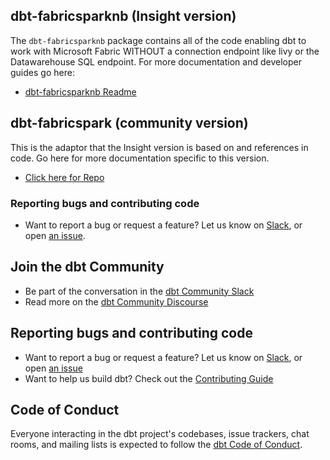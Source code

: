 ## dbt-fabricsparknb (Insight version)

The `dbt-fabricsparknb` package contains all of the code enabling dbt to work with Microsoft Fabric WITHOUT a connection endpoint like livy or the Datawarehouse SQL endpoint. 
For more documentation and developer guides go here:
- [dbt-fabricsparknb Readme](docs/README.md)


## dbt-fabricspark (community version)

This is the adaptor that the Insight version is based on and references in code. Go here for more documentation specific to this version.
- [Click here for Repo](https://github.com/microsoft/dbt-fabricspark)


### Reporting bugs and contributing code

-   Want to report a bug or request a feature? Let us know on [Slack](http://slack.getdbt.com/), or open [an issue](https://github.com/microsoft/dbt-fabricspark/issues/new).


## Join the dbt Community

- Be part of the conversation in the [dbt Community Slack](http://community.getdbt.com/)
- Read more on the [dbt Community Discourse](https://discourse.getdbt.com)

## Reporting bugs and contributing code

- Want to report a bug or request a feature? Let us know on [Slack](http://community.getdbt.com/), or open [an issue](https://github.com/microsoft/dbt-fabricsparknb/issues/new)
- Want to help us build dbt? Check out the [Contributing Guide](https://github.com/microsoft/dbt-fabricsparknb/blob/HEAD/CONTRIBUTING.md)

## Code of Conduct

Everyone interacting in the dbt project's codebases, issue trackers, chat rooms, and mailing lists is expected to follow the [dbt Code of Conduct](https://community.getdbt.com/code-of-conduct).
 